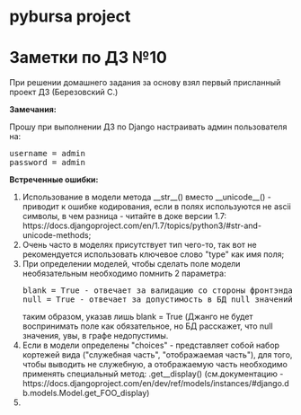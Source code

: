 pybursa project
=======


Заметки по ДЗ №10
=========


При решении домашнего задания за основу взял первый присланный проект ДЗ (Березовский С.)


<strong>Замечания:</strong>



Прошу при выполнении ДЗ по Django настраивать админ пользователя на:
<pre>username = admin
password = admin</pre>



<strong>Встреченные ошибки:</strong>

<ol>
<li>Использование в модели метода __str__() вместо __unicode__() - приводит к ошибке кодирования, если в полях используются не ascii символы, 
в чем разница - читайте в доке версии 1.7: 
https://docs.djangoproject.com/en/1.7/topics/python3/#str-and-unicode-methods;</li>
<li>Очень часто в моделях присутствует тип чего-то, так вот не рекомендуется использовать ключевое слово "type" как имя поля;</li>
<li>При определении моделей, чтобы сделать поле модели необязательным необходимо помнить 2 параметра:
<pre>blank = True - отвечает за валидацию со стороны фронтэнда,
null = True - отвечает за допустимость в БД null значений</pre>
таким образом, указав лишь blank = True (Джанго не будет воспринимать поле как обязательное, но БД расскажет, что null значения, увы, в графе недопустимы.</li>
<li>Если в модели определены "choices" - представляет собой набор кортежей 
вида ("служебная часть", "отображаемая часть"), для того, 
чтобы выводить не служебную, а отображаемую часть необходимо применять 
специальный метод: <object>.get_<field_with_choices_name>_display() 
(см.документацию - https://docs.djangoproject.com/en/dev/ref/models/instances/#django.db.models.Model.get_FOO_display)</li>
<li></li>

</ol>




